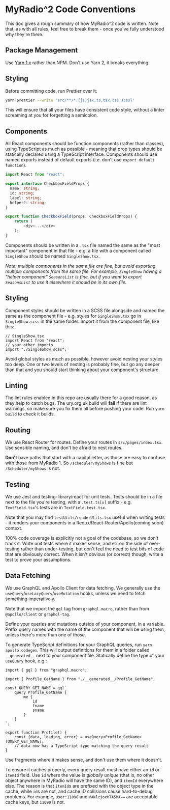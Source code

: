 # MyRadio^2 Code Conventions

This doc gives a rough summary of how MyRadio^2 code is written. Note that, as with all rules, feel free to break them - once you've fully understood why they're there.

## Package Management

Use [Yarn 1.x](https://classic.yarnpkg.com/en/docs/install) rather than NPM. Don't use Yarn 2, it breaks everything.

## Styling

Before committing code, run Prettier over it:

```sh
yarn prettier --write 'src/**/*.{js,jsx,ts,tsx,css,scss}'
```

This will ensure that all your files have consistent code style, without a linter screaming at you for forgetting a semicolon.

## Components

All React components should be function components (rather than classes), using TypeScript as much as possible - meaning that prop types should be statically declared using a TypeScript interface. Components should use named exports instead of default exports (i.e. don't use `export default function`).

```ts
import React from "react";

export interface CheckboxFieldProps {
  name: string;
  id: string;
  label: string;
  helper?: string;
}

export function CheckboxField(props: CheckboxFieldProps) {
    return (
        <div>...</div>
    );   
}
```

Components should be written in a `.tsx` file named the same as the "most important" component in that file - e.g. a file with a component called `SingleShow` should be named `SingleShow.tsx`.

*Note: multiple components in the same file are fine, but avoid exporting multiple components from the same file. For example, `SingleShow` having a "helper component" `SeasonsList` is fine, but if you want to export `SeasonsList` to use it elsewhere it should be in its own file.*

## Styling

Component styles should be written in a SCSS file alongside and named the same as the component file - e.g. styles for `SingleShow.tsx` go in `SingleShow.scss` in the same folder. Import it from the component file, like this:

```tsx
// SingleShow.tsx
import React from "react";
// your other imports
import "./SingleShow.scss";
```

Avoid global styles as much as possible, however avoid nesting your styles too deep. One or two levels of nesting is probably fine, but go any deeper than that and you should start thinking about your component's structure.

## Linting

The lint rules enabled in this repo are usually there for a good reason, as they help to catch bugs. The ury.org.uk build will **fail** if there are lint warnings, so make sure you fix them all before pushing your code. Run `yarn build` to check it builds.

## Routing

We use React Router for routes. Define your routes in `src/pages/index.tsx`. Use sensible naming, and don't be afraid to nest routes.

**Don't** have paths that start with a capital letter, as those are easy to confuse with those from MyRadio 1. So `/scheduler/myShows` is fine but `/Scheduler/myShows` is not.

## Testing

We use Jest and testing-library/react for unit tests. Tests should be in a file next to the file you're testing, with a `.test.ts[x]` suffix - e.g. `TextField.tsx`'s tests are in `TextField.test.tsx`.

Note that you may find `testUtils/renderUtils.tsx` useful when writing tests - it renders your components in a Redux/React-Router/Apollo(coming soon) context.

100% code coverage is explicitly not a goal of the codebase, so we don't track it. Write unit tests where it makes sense, and err on the side of over-testing rather than under-testing, but don't feel the need to test bits of code that are obviously correct. When it isn't obvious (or correct) though, write a test to prove your assumptions.

## Data Fetching

We use GraphQL and Apollo Client for data fetching. We generally use the `useQuery`/`useLazyQuery`/`useMutation` hooks, unless we need to fetch something imperatively.

Note that we import the `gql` tag from `graphql.macro`, rather than from `@apollo/client` or `graphql-tag`.

Define your queries and mutations outside of your component, in a variable. Prefix query names with the name of the component that will be using them, unless there's more than one of those.

To generate TypeScript definitions for your GraphQL queries, run `yarn apollo:codegen`. This will output definitions for them in a folder called `__generated__` next to your component file. Statically define the type of your `useQuery` hook, e.g.:

```tsx
import { gql } from "graphql.macro";

import { Profile_GetName } from "./__generated__/Profile_GetName";

const QUERY_GET_NAME = gql`
    query Profile_GetName {
        me {
            id
            fname
            sname
        }
    }
`;

export function Profile() {
    const {data, loading, error} = useQuery<Profile_GetName>(QUERY_GET_NAME);
    // data now has a TypeScript type matching the query result
}
```


Use fragments where it makes sense, and don't use them where it doesn't.

To ensure it caches properly, every query result must have either an `id` or `itemId` field. Use `id` where the value is *globally unique* (that is, no other object anywhere in MyRadio will have the same ID), and `itemId` everywhere else. The reason is that `itemId`s are prefixed with the object type in the cache, while `id`s are not, and cache ID collisions cause hard-to-debug problems. For example, `User:11090` and `VXNlcjoxMTA5MA==` are acceptable cache keys, but `11090` is not.
